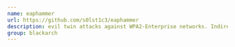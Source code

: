 ```yaml
---
name: eaphammer
url: https://github.com/s0lst1c3/eaphammer
description: evil twin attacks against WPA2-Enterprise networks. Indirect wireless pivots using hostile portal attacks. URL : https://github.com/s0lst1c3/eaphammer Groups : blackarch blackarch-wireless
group: blackarch
---
```

